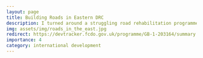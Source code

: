 ```yaml
---
layout: page
title: Building Roads in Eastern DRC
description: I turned around a struggling road rehabilitation programme in the conflict-affected regions of Eastern DRC, successfully constructing dozens of durable structures while providing employment for 2,000 people.
img: assets/img/roads_in_the_east.jpg
redirect: https://devtracker.fcdo.gov.uk/programme/GB-1-203164/summary
importance: 4
category: international development
---
```


